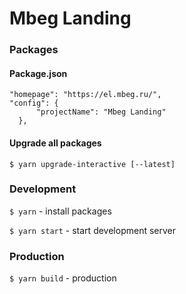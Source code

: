 # Mbeg Landing


### Packages

#### Package.json

    "homepage": "https://el.mbeg.ru/",
    "config": {
          "projectName": "Mbeg Landing"
      },

#### Upgrade all packages

`$ yarn upgrade-interactive [--latest]`


### Development

`$ yarn` - install packages

`$ yarn start` - start development server


### Production

`$ yarn build` - production
